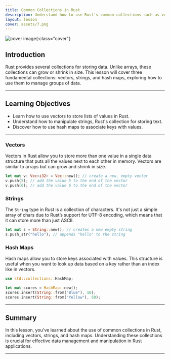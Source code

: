 ```yaml
---
title: Common Collections in Rust
description: Understand how to use Rust's common collections such as vectors, strings, and hash maps to store and manage data efficiently.
layout: lesson
cover: assets/7.png
---
```


![cover image]({{page.cover}}){:class="cover"}

## Introduction

Rust provides several collections for storing data. Unlike arrays, these collections can grow or shrink in size. This lesson will cover three fundamental collections: vectors, strings, and hash maps, exploring how to use them to manage groups of data.

---

## Learning Objectives

- Learn how to use vectors to store lists of values in Rust.
- Understand how to manipulate strings, Rust's collection for storing text.
- Discover how to use hash maps to associate keys with values.

---

### Vectors

Vectors in Rust allow you to store more than one value in a single data structure that puts all the values next to each other in memory. Vectors are similar to arrays but can grow and shrink in size.

```rust
let mut v: Vec<i32> = Vec::new(); // create a new, empty vector
v.push(5); // add the value 5 to the end of the vector
v.push(6); // add the value 6 to the end of the vector
```

### Strings

The `String` type in Rust is a collection of characters. It's not just a simple array of chars due to Rust’s support for UTF-8 encoding, which means that it can store more than just ASCII.

```rust
let mut s = String::new(); // creates a new empty string
s.push_str("hello"); // appends "hello" to the string
```

### Hash Maps

Hash maps allow you to store keys associated with values. This structure is useful when you want to look up data based on a key rather than an index like in vectors.

```rust
use std::collections::HashMap;

let mut scores = HashMap::new();
scores.insert(String::from("Blue"), 10);
scores.insert(String::from("Yellow"), 50);
```

---

## Summary

In this lesson, you've learned about the use of common collections in Rust, including vectors, strings, and hash maps. Understanding these collections is crucial for effective data management and manipulation in Rust applications.

---
